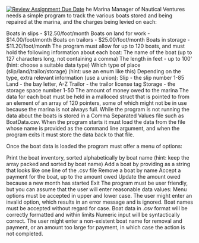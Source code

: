 [![Review Assignment Due Date](https://classroom.github.com/assets/deadline-readme-button-24ddc0f5d75046c5622901739e7c5dd533143b0c8e959d652212380cedb1ea36.svg)](https://classroom.github.com/a/zdfKz7Im)
he Marina Manager of Nautical Ventures needs a simple program to track the various boats stored and being repaired at the marina, and the charges being levied on each:

Boats in slips - $12.50/foot/month
Boats on land for work - $14.00/foot/month
Boats on trailors - $25.00/foot/month
Boats in storage - $11.20/foot/month
The program must allow for up to 120 boats, and must hold the following information about each boat:
The name of the boat (up to 127 characters long, not containing a comma)
The length in feet - up to 100' (hint: choose a suitable data type)
Which type of place (slip/land/trailor/storage) (hint: use an enum like this)
Depending on the type, extra relevant information (use a union):
Slip - the slip number 1-85
Land - the bay letter, A-Z
Trailor - the trailor license tag
Storage - the storage space number 1-50
The amount of money owed to the marina
The data for each boat must be held in a malloced struct that is pointed to from an element of an array of 120 pointers, some of which might not be in use because the marina is not always full.
While the program is not running the data about the boats is stored in a Comma Separated Values file such as BoatData.csv. When the program starts it must load the data from the file whose name is provided as the command line argument, and when the program exits it must store the data back to that file.

Once the boat data is loaded the program must offer a menu of options:

Print the boat inventory, sorted alphabetically by boat name (hint: keep the array packed and sorted by boat name)
Add a boat by providing as a string that looks like one line of the .csv file
Remove a boat by name
Accept a payment for the boat, up to the amount owed
Update the amount owed because a new month has started
Exit
The program must be user friendly, but you can assume that the user will enter reasonable data values:
Menu options must be accepted in upper and lower case. The user might enter an invalid option, which results in an error message and is ignored.
Boat names must be accepted without regard for case.
Boat data in .csv format will be correctly formatted and within limits
Numeric input will be syntactically correct.
The user might enter a non-existent boat name for removal and payment, or an amount too large for payment, in which case the action is not completed.

